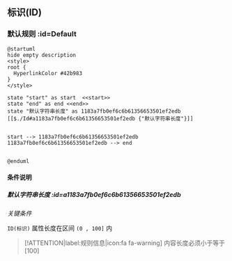 ## 标识(ID) <!-- {docsify-ignore-all} -->

   

### 默认规则 :id=Default

```plantuml
@startuml
hide empty description
<style>
root {
  HyperlinkColor #42b983
}
</style>

state "start" as start  <<start>>
state "end" as end <<end>>
state "默认字符串长度" as 1183a7fb0ef6c6b61356653501ef2edb [[$./Id#a1183a7fb0ef6c6b61356653501ef2edb {"默认字符串长度"}]]


start --> 1183a7fb0ef6c6b61356653501ef2edb 
1183a7fb0ef6c6b61356653501ef2edb --> end 


@enduml
```

#### 条件说明

##### 默认字符串长度 :id=a1183a7fb0ef6c6b61356653501ef2edb


*关键条件*


`ID(标识)` 属性长度在区间 `(0 , 100]` 内

> [!ATTENTION|label:规则信息|icon:fa fa-warning]
> 内容长度必须小于等于[100]







